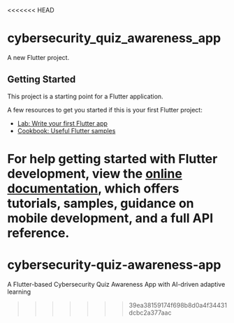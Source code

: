 <<<<<<< HEAD
# cybersecurity_quiz_awareness_app

A new Flutter project.

## Getting Started

This project is a starting point for a Flutter application.

A few resources to get you started if this is your first Flutter project:

- [Lab: Write your first Flutter app](https://docs.flutter.dev/get-started/codelab)
- [Cookbook: Useful Flutter samples](https://docs.flutter.dev/cookbook)

For help getting started with Flutter development, view the
[online documentation](https://docs.flutter.dev/), which offers tutorials,
samples, guidance on mobile development, and a full API reference.
=======
# cybersecurity-quiz-awareness-app
A Flutter-based Cybersecurity Quiz Awareness App with AI-driven adaptive learning
>>>>>>> 39ea38159174f698b8d0a4f34431dcbc2a377aac
